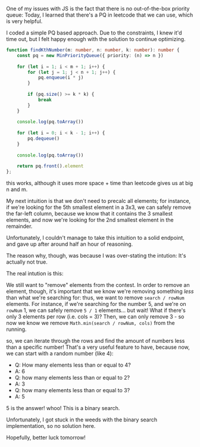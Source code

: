 One of my issues with JS is the fact that there is no out-of-the-box priority queue: Today, I learned that there's a PQ in leetcode that we can use, which is very helpful.

I coded a simple PQ based approach. Due to the constraints, I knew it'd time out, but I felt happy enough with the solution to continue optimizing.

```typescript
function findKthNumber(m: number, n: number, k: number): number {
    const pq = new MinPriorityQueue({ priority: (n) => n })
    
    for (let i = 1; i < m + 1; i++) {
        for (let j = 1; j < n + 1; j++) {
            pq.enqueue(i * j)
        }
        
        if (pq.size() >= k * k) {
            break
        }
    }
    
    console.log(pq.toArray())
    
    for (let i = 0; i < k - 1; i++) {
        pq.dequeue()
    }
    
    console.log(pq.toArray())
    
    return pq.front().element
};
```

this works, although it uses more space + time than leetcode gives us at big n and m.

My next intuition is that we don't need to precalc all elements; for instance, if we're looking for the 5th smallest element in a 3x3, we can safely remove the far-left column, because we know that it contains the 3 smallest elements, and now we're looking for the 2nd smallest element in the remainder.

Unfortunately, I couldn't manage to take this intuition to a solid endpoint, and gave up after around half an hour of reasoning.

The reason why, though, was because I was over-stating the intution: It's actually not true.

The real intution is this:

We still want to "remove" elements from the contest. In order to remove an element, though, it's important that we know we're removing something *less* than what we're searching for: thus, we want to remove `search / rowNum` elements. For instance, if we're searching for the number 5, and we're on `rowNum` 1, we can safely remove `5 / 1` elements... but wait! What if there's only 3 elements per row (i.e. cols = 3)? Then, we can only remove 3 - so now we know we remove `Math.min(search / rowNum, cols)` from the running. 

so, we can iterate through the rows and find the amount of numbers less than a specific number! That's a very useful feature to have, because now, we can start with a random number (like 4):

- Q: How many elements less than or equal to 4?
- A: 6
- Q: how many elements less than or equal to 2?
- A: 3
- Q: how many elements less than or equal to 3?
- A: 5

5 is the answer! whoo! This is a binary search.

Unfortunately, I got stuck in the weeds with the binary search implementation, so no solution here.

Hopefully, better luck tomorrow!
